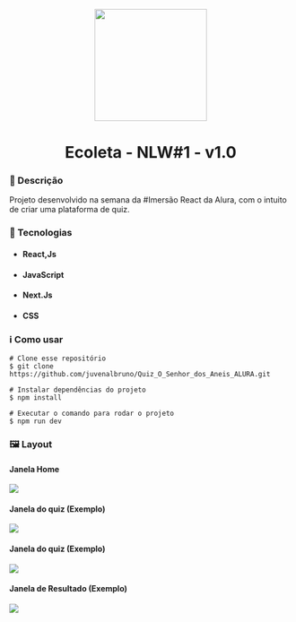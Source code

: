 <p align='center'><img width='200' src="./Quiz_O_Senhor_dos_Aneis_ALURA/imgQuiz/c4w638X.svg" background={{black}}></p>
<h1 align='center'>Ecoleta - NLW#1 - v1.0</h1>

<h3>🔖 Descrição</h3>
<p>Projeto desenvolvido na semana da #Imersão React da Alura, com o intuito de criar uma plataforma de quiz.</p>

<h3>🚀 Tecnologias</h3>
<ul>
    <li><h4>React,Js</h4></li>
    <li><h4>JavaScript</h4></li>
    <li><h4>Next.Js</h4></li>
    <li><h4>CSS</h4></li>
</ul>

<h3>ℹ️ Como usar</h3>

    # Clone esse repositório
    $ git clone https://github.com/juvenalbruno/Quiz_O_Senhor_dos_Aneis_ALURA.git
    
    # Instalar dependências do projeto
    $ npm install
    
    # Executar o comando para rodar o projeto
    $ npm run dev
    
<h3>🖼 Layout</h3>
<h4>Janela Home</h4>
<img src="./Quiz_O_Senhor_dos_Aneis_ALURA/imgQuiz/CapaQuiz.png">
<br/>
<h4>Janela do quiz (Exemplo)</h4>
<img src="./Quiz_O_Senhor_dos_Aneis_ALURA/imgQuiz/Quiz2.png">
<br/>
<h4>Janela do quiz (Exemplo)</h4>
<img src="./Quiz_O_Senhor_dos_Aneis_ALURA/imgQuiz/Quiz3.png">
<br/>
<h4>Janela de Resultado (Exemplo)</h4>
<img src="./Quiz_O_Senhor_dos_Aneis_ALURA/imgQuiz/Quiz4.png">
